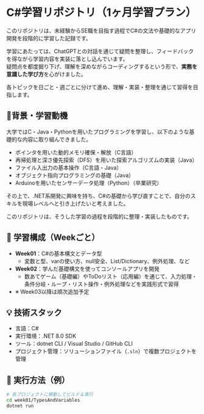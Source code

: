 # C#学習リポジトリ（1ヶ月学習プラン）

このリポジトリは、未経験からSE職を目指す過程でC#の文法や基礎的なアプリ開発を段階的に学習した記録です。

学習にあたっては、ChatGPTとの対話を通じて疑問を整理し、フィードバックを得ながら学習内容を実装に落とし込んでいます。  
疑問点を都度掘り下げ、理解を深めながらコーディングするという形で、**実務を意識した学び方**を心がけました。

各トピックを日ごと・週ごとに分けて進め、理解・実装・整理を通じて習得を目指します。

## 📘背景・学習動機

大学ではC・Java・Pythonを用いたプログラミングを学習し、以下のような基礎的な内容に取り組んできました。

- ポインタを用いた動的メモリ確保・解放（C言語）
- 再帰処理と深さ優先探索（DFS）を用いた探索アルゴリズムの実装（Java）
- ファイル入出力の基本操作（C言語・Java）
- オブジェクト指向プログラミングの基礎（Java）
- Arduinoを用いたセンサーデータ処理（Python）（卒業研究）

その上で、.NET系開発に興味を持ち、C#の基礎から学び直すことで、自分のスキルを現場レベルへと引き上げたいと考えました。

このリポジトリは、そうした学習の過程を段階的に整理・実装したものです。

## 📅 学習構成（Weekごと）

- **Week01**：C#の基本構文とデータ型
  - 変数と型、varの使い方、null安全、List/Dictionary、例外処理、など
- **Week02**：学んだ基礎構文を使ってコンソールアプリを開発
  - 数あてゲーム（基礎編）やToDoリスト（応用編）を通じて、入力処理・条件分岐・ループ・リスト操作・例外処理などを実践形式で習得
- ※ Week03以降は順次追加予定

## 💡 技術スタック

- 言語：C#
- 実行環境：.NET 8.0 SDK
- ツール：dotnet CLI / Visual Studio / GitHub CLI
- プロジェクト管理：ソリューションファイル（`.sln`）で複数プロジェクトを管理

## 🚀 実行方法（例）

```bash
# 各プロジェクトに移動してビルド＆実行
cd week01/TypesAndVariables
dotnet run
```
